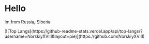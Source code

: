 <h1>Hello</h1>
<p>Im from Russia, Siberia</p>
[![Top Langs](https://github-readme-stats.vercel.app/api/top-langs/?username=NorskiyXVIII&layout=pie)](https://github.com/NorskiyXVIII)

